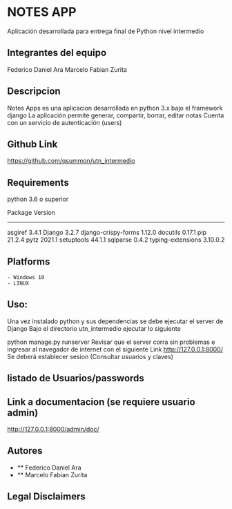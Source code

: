 # NOTES APP
Aplicación desarrollada para entrega final de Python nivel intermedio

## Integrantes del equipo
Federico Daniel Ara
Marcelo Fabian Zurita

## Descripcion
Notes Apps es una aplicacion desarrollada en python 3.x bajo el framework django
La aplicación permite generar, compartir, borrar, editar notas
Cuenta con un servicio de autenticación (users)

## Github Link
https://github.com/qsummon/utn_intermedio

## Requirements
python 3.6 o superior

Package             Version
------------------- --------
asgiref             3.4.1
Django              3.2.7
django-crispy-forms 1.12.0
docutils            0.17.1
pip                 21.2.4
pytz                2021.1
setuptools          44.1.1
sqlparse            0.4.2
typing-extensions   3.10.0.2


## Platforms
```
- Windows 10
- LINUX
```
## Uso:
Una vez instalado python y sus dependencias se debe ejecutar el server de Django
Bajo el directorio utn_intermedio ejecutar lo siguiente

python manage.py runserver
Revisar que el server corra sin problemas e ingresar al navegador de internet con
el siguiente Link
http://127.0.0.1:8000/
Se deberá establecer sesion (Consultar usuarios y claves)

## listado de Usuarios/passwords

## Link a documentacion (se requiere usuario admin)
http://127.0.0.1:8000/admin/doc/

## Autores
* ** Federico Daniel Ara
* ** Marcelo Fabian Zurita


## Legal Disclaimers
